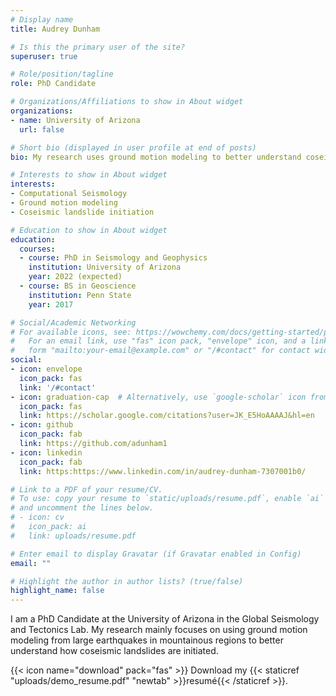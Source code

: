 ```yaml
---
# Display name
title: Audrey Dunham

# Is this the primary user of the site?
superuser: true

# Role/position/tagline
role: PhD Candidate

# Organizations/Affiliations to show in About widget
organizations:
- name: University of Arizona
  url: false

# Short bio (displayed in user profile at end of posts)
bio: My research uses ground motion modeling to better understand coseismic landslide initiation

# Interests to show in About widget
interests:
- Computational Seismology
- Ground motion modeling
- Coseismic landslide initiation

# Education to show in About widget
education:
  courses:
  - course: PhD in Seismology and Geophysics
    institution: University of Arizona
    year: 2022 (expected)
  - course: BS in Geoscience
    institution: Penn State
    year: 2017

# Social/Academic Networking
# For available icons, see: https://wowchemy.com/docs/getting-started/page-builder/#icons
#   For an email link, use "fas" icon pack, "envelope" icon, and a link in the
#   form "mailto:your-email@example.com" or "/#contact" for contact widget.
social:
- icon: envelope
  icon_pack: fas
  link: '/#contact'
- icon: graduation-cap  # Alternatively, use `google-scholar` icon from `ai` icon pack
  icon_pack: fas
  link: https://scholar.google.com/citations?user=JK_E5HoAAAAJ&hl=en
- icon: github
  icon_pack: fab
  link: https://github.com/adunham1
- icon: linkedin
  icon_pack: fab
  link: https:https://www.linkedin.com/in/audrey-dunham-7307001b0/

# Link to a PDF of your resume/CV.
# To use: copy your resume to `static/uploads/resume.pdf`, enable `ai` icons in `params.toml`, 
# and uncomment the lines below.
# - icon: cv
#   icon_pack: ai
#   link: uploads/resume.pdf

# Enter email to display Gravatar (if Gravatar enabled in Config)
email: ""

# Highlight the author in author lists? (true/false)
highlight_name: false
---
```


I am a PhD Candidate at the University of Arizona in the Global Seismology and Tectonics Lab. My research mainly focuses on using ground motion modeling from large earthquakes in mountainous regions to better understand how coseismic landslides are initiated. 



{{< icon name="download" pack="fas" >}} Download my {{< staticref "uploads/demo_resume.pdf" "newtab" >}}resumé{{< /staticref >}}.
